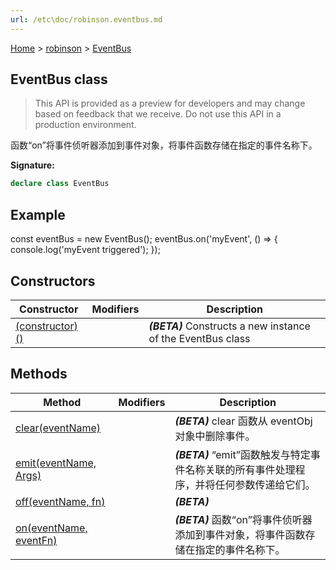 ```yaml
---
url: /etc\doc/robinson.eventbus.md
---
```

[Home](./index.md) > [robinson](./robinson.md) > [EventBus](./robinson.eventbus.md)

## EventBus class

> This API is provided as a preview for developers and may change based on feedback that we receive. Do not use this API in a production environment.

函数“on”将事件侦听器添加到事件对象，将事件函数存储在指定的事件名称下。

**Signature:**

```typescript
declare class EventBus 
```

## Example

const eventBus = new EventBus(); eventBus.on('myEvent', () => { console.log('myEvent triggered'); });

## Constructors

|  Constructor | Modifiers | Description |
|  --- | --- | --- |
|  [(constructor)()](./robinson.eventbus._constructor_.md) |  | ***(BETA)*** Constructs a new instance of the EventBus class |

## Methods

|  Method | Modifiers | Description |
|  --- | --- | --- |
|  [clear(eventName)](./robinson.eventbus.clear.md) |  | ***(BETA)*** clear 函数从 eventObj 对象中删除事件。 |
|  [emit(eventName, Args)](./robinson.eventbus.emit.md) |  | ***(BETA)*** “emit”函数触发与特定事件名称关联的所有事件处理程序，并将任何参数传递给它们。 |
|  [off(eventName, fn)](./robinson.eventbus.off.md) |  | ***(BETA)*** |
|  [on(eventName, eventFn)](./robinson.eventbus.on.md) |  | ***(BETA)*** 函数“on”将事件侦听器添加到事件对象，将事件函数存储在指定的事件名称下。 |
